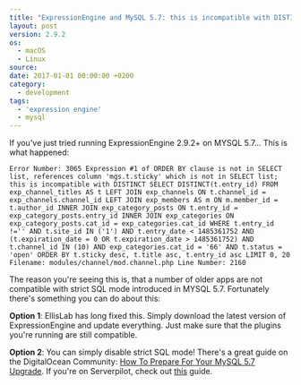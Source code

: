 ```yaml
---
title: "ExpressionEngine and MySQL 5.7: this is incompatible with DISTINCT"
layout: post
version: 2.9.2
os:
  - macOS
  - Linux
source:
date: 2017-01-01 00:00:00 +0200
category:
  - development
tags:
  - 'expression engine'
  - mysql
---
```


If you've just tried running ExpressionEngine 2.9.2+ on MYSQL 5.7... This is what happened:

`Error Number: 3065
Expression #1 of ORDER BY clause is not in SELECT list, references column 'mgs.t.sticky' which is not in SELECT list; this is incompatible with DISTINCT
SELECT DISTINCT(t.entry_id) FROM exp_channel_titles AS t LEFT JOIN exp_channels ON t.channel_id = exp_channels.channel_id LEFT JOIN exp_members AS m ON m.member_id = t.author_id INNER JOIN exp_category_posts ON t.entry_id = exp_category_posts.entry_id INNER JOIN exp_categories ON exp_category_posts.cat_id = exp_categories.cat_id WHERE t.entry_id !='' AND t.site_id IN ('1') AND t.entry_date < 1485361752 AND (t.expiration_date = 0 OR t.expiration_date > 1485361752) AND t.channel_id IN (10) AND exp_categories.cat_id = '66' AND t.status = 'open' ORDER BY t.sticky desc, t.title asc, t.entry_id asc LIMIT 0, 20
Filename: modules/channel/mod.channel.php
Line Number: 2160`

The reason you're seeing this is, that a number of older apps are not compatible with strict SQL mode introduced in MYSQL 5.7. Fortunately there's something you can do about this:

__Option 1__: EllisLab has long fixed this. Simply download the latest version of ExpressionEngine and update everything. Just make sure that the plugins you're running are still compatible.

__Option 2__: You can simply disable strict SQL mode! There's a great guide on the DigitalOcean Community: [How To Prepare For Your MySQL 5.7 Upgrade](https://www.digitalocean.com/community/tutorials/how-to-prepare-for-your-mysql-5-7-upgrade). If you're on Serverpilot, check out [this](https://serverpilot.io/community/articles/how-to-disable-strict-mode-in-mysql-5-7.html) guide.
